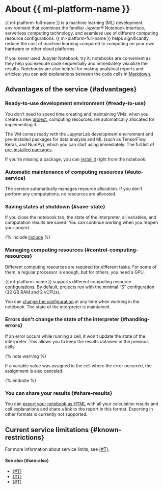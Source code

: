 # About {{ ml-platform-name }}

{{ ml-platform-full-name }} is a machine learning (ML) development environment that combines the familiar Jupyter® Notebook interface, serverless computing technology, and seamless use of different computing resource configurations. {{ ml-platform-full-name }} helps significantly reduce the cost of machine learning compared to computing on your own hardware or other cloud platforms.

If you never used Jupyter Notebook, try it: notebooks are convenient as they help you execute code sequentially and immediately visualize the results. Notebooks are also helpful for making analytical reports and articles: you can add explanations between the code cells in [Markdown](https://jupyter-notebook.readthedocs.io/en/stable/examples/Notebook/Working%20With%20Markdown%20Cells.html).

## Advantages of the service {#advantages}

### Ready-to-use development environment {#ready-to-use}

You don't need to spend time creating and maintaining VMs: when you create a new [project](project.md), computing resources are automatically allocated for implementing it.

The VM comes ready with the JupyterLab development environment and pre-installed packages for data analysis and ML (such as TensorFlow, Keras, and NumPy), which you can start using immediately. The full list of [pre-installed packages](preinstalled-packages.md).

If you're missing a package, you can [install it](../operations/projects/install-dependencies.md) right from the notebook.

### Automatic maintenance of computing resources {#auto-service}

The service automatically manages resource allocation. If you don't perform any computations, no resources are allocated.

### Saving states at shutdown {#save-state}

If you close the notebook tab, the state of the interpreter, all variables, and computation results are saved. You can continue working when you reopen your project.

{% include [include](../../_includes/datasphere/saving-variables-warn.md) %}

### Managing computing resources {#control-computing-resources}

Different computing resources are required for different tasks. For some of them, a regular processor is enough, but for others, you need a GPU.

{{ ml-platform-name }} supports different computing resource [configurations](configurations.md). By default, projects run with the minimal <q>S</q> configuration (32 GB RAM and 2 vCPUs).

You can [change the configuration](../operations/projects/control-compute-resources.md) at any time when working in the notebook. The state of the interpreter is maintained.

### Errors don't change the state of the interpreter {#handling-errors}

If an error occurs while running a cell, it won't update the state of the interpreter. This allows you to keep the results obtained in the previous cells.

{% note warning %}

If a variable value was assigned in the cell where the error occurred, the assignment is also canceled.

{% endnote %}

### You can share your results {#share-results}

You can [export your notebook as HTML](../operations/projects/publication.md) with all your calculation results and cell explanations and share a link to the report in this format. Exporting in other formats is currently not supported.

## Current service limitations {#known-restrictions}

For more information about service limits, see [{#T}](limits.md).

#### See also {#see-also}

* [{#T}](../operations/index.md)
* [{#T}](limits.md)
* [{#T}](../pricing.md)

